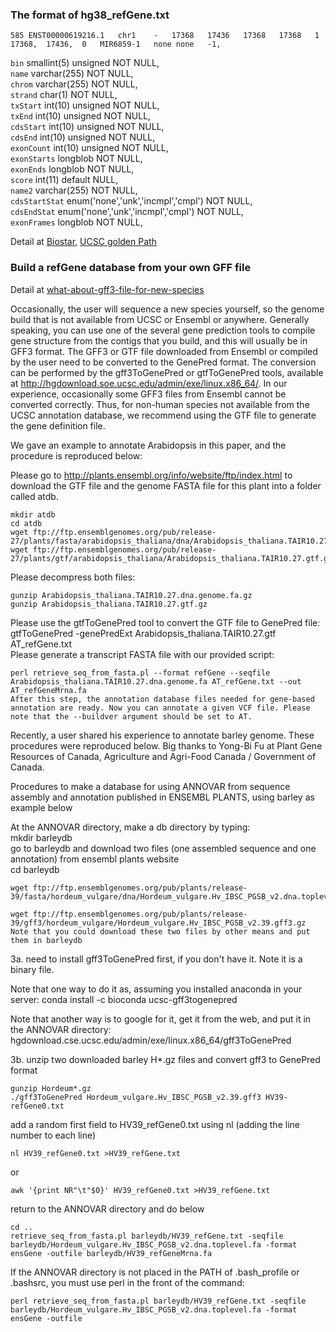 ### The format of hg38_refGene.txt  

```
585	ENST00000619216.1	chr1	-	17368	17436	17368	17368	1	17368,	17436,	0	MIR6859-1	none none	-1,
```

  `bin` smallint(5) unsigned NOT NULL,  
  `name` varchar(255) NOT NULL,  
  `chrom` varchar(255) NOT NULL,  
  `strand` char(1) NOT NULL,  
  `txStart` int(10) unsigned NOT NULL,  
  `txEnd` int(10) unsigned NOT NULL,  
  `cdsStart` int(10) unsigned NOT NULL,  
  `cdsEnd` int(10) unsigned NOT NULL,  
  `exonCount` int(10) unsigned NOT NULL,  
  `exonStarts` longblob NOT NULL,  
  `exonEnds` longblob NOT NULL,  
  `score` int(11) default NULL,  
  `name2` varchar(255) NOT NULL,  
  `cdsStartStat` enum('none','unk','incmpl','cmpl') NOT NULL,  
  `cdsEndStat` enum('none','unk','incmpl','cmpl') NOT NULL,  
  `exonFrames` longblob NOT NULL,  
  
  Detail at [Biostar](https://www.biostars.org/p/18480/), [UCSC golden Path](http://hgdownload.cse.ucsc.edu/goldenPath/hg38/database/refGene.sql)

### Build a refGene database from your own GFF file
 Detail at [what-about-gff3-file-for-new-species](http://annovar.openbioinformatics.org/en/latest/user-guide/gene/#what-about-gff3-file-for-new-species)
 
 Occasionally, the user will sequence a new species yourself, so the genome build that is not available from UCSC or Ensembl or anywhere. Generally speaking, you can use one of the several gene prediction tools to compile gene structure from the contigs that you build, and this will usually be in GFF3 format. The GFF3 or GTF file downloaded from Ensembl or compiled by the user need to be converted to the GenePred format. The conversion can be performed by the gff3ToGenePred or gtfToGenePred tools, available at http://hgdownload.soe.ucsc.edu/admin/exe/linux.x86_64/. In our experience, occasionally some GFF3 files from Ensembl cannot be converted correctly. Thus, for non-human species not available from the UCSC annotation database, we recommend using the GTF file to generate the gene definition file.  

We gave an example to annotate Arabidopsis in this paper, and the procedure is reproduced below:  

Please go to http://plants.ensembl.org/info/website/ftp/index.html to download the GTF file and the genome FASTA file for this plant into a folder called atdb.  
```
mkdir atdb  
cd atdb  
wget ftp://ftp.ensemblgenomes.org/pub/release-27/plants/fasta/arabidopsis_thaliana/dna/Arabidopsis_thaliana.TAIR10.27.dna.genome.fa.gz  
wget ftp://ftp.ensemblgenomes.org/pub/release-27/plants/gtf/arabidopsis_thaliana/Arabidopsis_thaliana.TAIR10.27.gtf.gz  
```
Please decompress both files:  
```
gunzip Arabidopsis_thaliana.TAIR10.27.dna.genome.fa.gz   
gunzip Arabidopsis_thaliana.TAIR10.27.gtf.gz  
```
Please use the gtfToGenePred tool to convert the GTF file to GenePred file:    
gtfToGenePred -genePredExt Arabidopsis_thaliana.TAIR10.27.gtf AT_refGene.txt  
Please generate a transcript FASTA file with our provided script:  
```
perl retrieve_seq_from_fasta.pl --format refGene --seqfile Arabidopsis_thaliana.TAIR10.27.dna.genome.fa AT_refGene.txt --out   AT_refGeneMrna.fa  
After this step, the annotation database files needed for gene-based annotation are ready. Now you can annotate a given VCF file. Please note that the --buildver argument should be set to AT.  
```
Recently, a user shared his experience to annotate barley genome. These procedures were reproduced below. Big thanks to Yong-Bi Fu at Plant Gene Resources of Canada, Agriculture and Agri-Food Canada / Government of Canada.   

Procedures to make a database for using ANNOVAR from sequence assembly and annotation published in ENSEMBL PLANTS, using barley as example below  

At the ANNOVAR directory, make a db directory by typing:  
mkdir barleydb  
go to barleydb and download two files (one assembled sequence and one annotation) from ensembl plants website  
cd barleydb  

```
wget ftp://ftp.ensemblgenomes.org/pub/plants/release-39/fasta/hordeum_vulgare/dna/Hordeum_vulgare.Hv_IBSC_PGSB_v2.dna.toplevel.fa.gz  

wget ftp://ftp.ensemblgenomes.org/pub/plants/release-39/gff3/hordeum_vulgare/Hordeum_vulgare.Hv_IBSC_PGSB_v2.39.gff3.gz
Note that you could download these two files by other means and put them in barleydb
```
3a. need to install gff3ToGenePred first, if you don't have it. Note it is a binary file.

Note that one way to do it as, assuming you installed anaconda in your server: conda install -c bioconda ucsc-gff3togenepred

Note that another way is to google for it, get it from the web, and put it in the ANNOVAR directory: hgdownload.cse.ucsc.edu/admin/exe/linux.x86_64/gff3ToGenePred

3b. unzip two downloaded barley H*.gz files and convert gff3 to GenePred format
```
gunzip Hordeum*.gz
./gff3ToGenePred Hordeum_vulgare.Hv_IBSC_PGSB_v2.39.gff3 HV39-refGene0.txt
```
add a random first field to HV39_refGene0.txt using nl (adding the line number to each line)
```
nl HV39_refGene0.txt >HV39_refGene.txt
```
or
```
awk '{print NR"\t"$0}' HV39_refGene0.txt >HV39_refGene.txt
```
return to the ANNOVAR directory and do below
```
cd ..
retrieve_seq_from_fasta.pl barleydb/HV39_refGene.txt -seqfile barleydb/Hordeum_vulgare.Hv_IBSC_PGSB_v2.dna.toplevel.fa -format ensGene -outfile barleydb/HV39_refGeneMrna.fa
```
If the ANNOVAR directory is not placed in the PATH of .bash_profile or .bashsrc, you must use perl in the front of the command:
```
perl retrieve_seq_from_fasta.pl barleydb/HV39_refGene.txt -seqfile barleydb/Hordeum_vulgare.Hv_IBSC_PGSB_v2.dna.toplevel.fa -format ensGene -outfile
```
